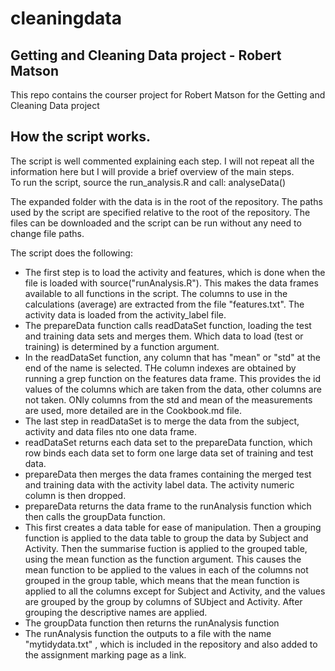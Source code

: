 # cleaningdata
<h2>Getting and Cleaning Data project - Robert Matson</h2>

<p>This repo contains the courser project for Robert Matson for the Getting and Cleaning Data project<p>

<h2>How the script works.</h2>

<p>The script is well commented explaining each step. I will not repeat all the information here but I will provide a brief overview of the main steps.<br/>
To run the script, source the run_analysis.R and call: analyseData()</p>

<p>The expanded folder with the data is in the root of the repository. The paths used by the script are specified relative to the root of the repository.
The files can be downloaded and the script can be run without any need to change file paths.</p>

<p>The script does the following:</p>

<ul>
<li>The first step is to load the activity and features, which is done when the file is loaded with source("runAnalysis.R"). This makes the data frames available to 
all functions in the script. The columns to use in the calculations (average) are extracted from the file "features.txt". The activity data is loaded from the activity_label file.</li>
<li>The prepareData function calls readDataSet function, loading the test and training data sets and merges them. Which data to load (test or training) is determined by a function argument.</li>
<li>In the readDataSet function, any column that has "mean" or "std" at the end of the name is selected. THe column indexes are obtained by running a grep function on the features data frame.
This provides the id values of the columns which are taken from the data, other columns are not taken. ONly columns from the std and mean of the measurements are used, more detailed are in the Cookbook.md file.</li>
<li>The last step in readDataSet is to merge the data from the subject, activity and data files nto one data frame.
<li>readDataSet returns each data set to the prepareData function, which row binds each data set to form one large data set of training and test data.</li>
<li>prepareData then merges the data frames containing the merged test and training data with the activity label data. The activity numeric column is then dropped.</li>
<li>prepareData returns the data frame to the runAnalysis function which then calls the groupData function.
<li>This first creates a data table for ease of manipulation. Then a grouping function is applied to the data table to group the data by Subject and Activity. Then the summarise fuction is applied to the grouped table, using the mean function as the function argument. This causes the mean function to be applied to the values in each of the columns not grouped in the group table, which means that the mean function is applied to all the columns except for Subject and Activity, and the values are grouped by the group by columns of SUbject and Activity. After grouping the descriptive names are applied.</li>
<li>The groupData function then returns the runAnalysis function</li>
<li>The runAnalysis function the outputs to a file with the name "mytidydata.txt" , which is included in the repository and also added to the assignment marking page as a link.</li>
</ul>